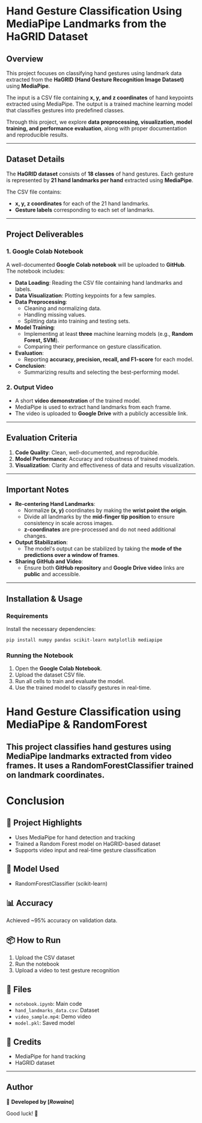 # Hand Gesture Classification Using MediaPipe Landmarks from the HaGRID Dataset

## Overview
This project focuses on classifying hand gestures using landmark data extracted from the **HaGRID (Hand Gesture Recognition Image Dataset)** using **MediaPipe**.

The input is a CSV file containing **x, y, and z coordinates** of hand keypoints extracted using MediaPipe. The output is a trained machine learning model that classifies gestures into predefined classes.

Through this project, we explore **data preprocessing, visualization, model training, and performance evaluation**, along with proper documentation and reproducible results.

---
## Dataset Details
The **HaGRID dataset** consists of **18 classes** of hand gestures. Each gesture is represented by **21 hand landmarks per hand** extracted using **MediaPipe**.

The CSV file contains:
- **x, y, z coordinates** for each of the 21 hand landmarks.
- **Gesture labels** corresponding to each set of landmarks.

---
## Project Deliverables
### 1. Google Colab Notebook
A well-documented **Google Colab notebook** will be uploaded to **GitHub**. The notebook includes:
- **Data Loading**: Reading the CSV file containing hand landmarks and labels.
- **Data Visualization**: Plotting keypoints for a few samples.
- **Data Preprocessing**:
  - Cleaning and normalizing data.
  - Handling missing values.
  - Splitting data into training and testing sets.
- **Model Training**:
  - Implementing at least **three** machine learning models (e.g., **Random Forest, SVM**).
  - Comparing their performance on gesture classification.
- **Evaluation**:
  - Reporting **accuracy, precision, recall, and F1-score** for each model.
- **Conclusion**:
  - Summarizing results and selecting the best-performing model.

### 2. Output Video
- A short **video demonstration** of the trained model.
- MediaPipe is used to extract hand landmarks from each frame.
- The video is uploaded to **Google Drive** with a publicly accessible link.

---
## Evaluation Criteria
1. **Code Quality**: Clean, well-documented, and reproducible.
2. **Model Performance**: Accuracy and robustness of trained models.
3. **Visualization**: Clarity and effectiveness of data and results visualization.

---
## Important Notes
- **Re-centering Hand Landmarks**:
  - Normalize **(x, y)** coordinates by making the **wrist point the origin**.
  - Divide all landmarks by the **mid-finger tip position** to ensure consistency in scale across images.
  - **z-coordinates** are pre-processed and do not need additional changes.
- **Output Stabilization**:
  - The model's output can be stabilized by taking the **mode of the predictions over a window of frames**.
- **Sharing GitHub and Video**:
  - Ensure both **GitHub repository** and **Google Drive video** links are **public** and accessible.

---
## Installation & Usage
### Requirements
Install the necessary dependencies:
```bash
pip install numpy pandas scikit-learn matplotlib mediapipe
```

### Running the Notebook
1. Open the **Google Colab Notebook**.
2. Upload the dataset CSV file.
3. Run all cells to train and evaluate the model.
4. Use the trained model to classify gestures in real-time.

# Hand Gesture Classification using MediaPipe & RandomForest

This project classifies hand gestures using MediaPipe landmarks extracted from video frames. It uses a RandomForestClassifier trained on landmark coordinates.
---
# Conclusion
## 🚀 Project Highlights
- Uses MediaPipe for hand detection and tracking
- Trained a Random Forest model on HaGRID-based dataset
- Supports video input and real-time gesture classification

## 🧠 Model Used
- RandomForestClassifier (scikit-learn)

## 📊 Accuracy
Achieved ~95% accuracy on validation data.

## 📦 How to Run
1. Upload the CSV dataset
2. Run the notebook
3. Upload a video to test gesture recognition

## 📁 Files
- `notebook.ipynb`: Main code
- `hand_landmarks_data.csv`: Dataset
- `video_sample.mp4`: Demo video
- `model.pkl`: Saved model

## 🤝 Credits
- MediaPipe for hand tracking
- HaGRID dataset




---
## Author
🚀 **Developed by [_Rowaina_]**

Good luck! 🎯
